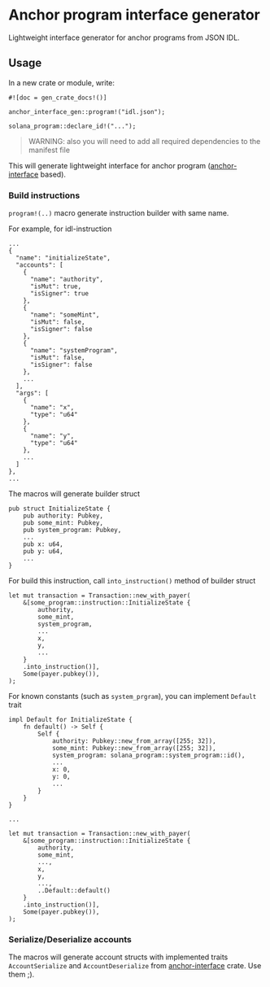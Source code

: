 # Anchor program interface generator

Lightweight interface generator for anchor programs from JSON IDL.

## Usage

In a new crate or module, write:
```
#![doc = gen_crate_docs!()]

anchor_interface_gen::program!("idl.json");

solana_program::declare_id!("...");
```
> WARNING: also you will need to add all required dependencies to the manifest file

This will generate lightweight interface for anchor program
([anchor-interface](../interface/) based).

### Build instructions

`program!(..)` macro generate instruction builder with same name.

For example, for idl-instruction
```
...
{
  "name": "initializeState",
  "accounts": [
    {
      "name": "authority",
      "isMut": true,
      "isSigner": true
    },
    {
      "name": "someMint",
      "isMut": false,
      "isSigner": false
    },
    {
      "name": "systemProgram",
      "isMut": false,
      "isSigner": false
    },
    ...
  ],
  "args": [
    {
      "name": "x",
      "type": "u64"
    },
    {
      "name": "y",
      "type": "u64"
    },
    ...
  ]
},
...
```

The macros will generate builder struct
```
pub struct InitializeState {
    pub authority: Pubkey,
    pub some_mint: Pubkey,
    pub system_program: Pubkey,
    ...
    pub x: u64,
    pub y: u64,
    ...
}
```

For build this instruction, call `into_instruction()` method of builder struct
```
let mut transaction = Transaction::new_with_payer(
    &[some_program::instruction::InitializeState {
        authority,
        some_mint,
        system_program,
        ...
        x,
        y,
        ...
    }
    .into_instruction()],
    Some(payer.pubkey()),
);
```

For known constants (such as `system_prgram`), you can implement `Default` trait

```
impl Default for InitializeState {
    fn default() -> Self {
        Self {
            authority: Pubkey::new_from_array([255; 32]),
            some_mint: Pubkey::new_from_array([255; 32]),
            system_program: solana_program::system_program::id(),
            ...
            x: 0,
            y: 0,
            ...
        }
    }
}

...

let mut transaction = Transaction::new_with_payer(
    &[some_program::instruction::InitializeState {
        authority,
        some_mint,
        ...,
        x,
        y,
        ...,
        ..Default::default()
    }
    .into_instruction()],
    Some(payer.pubkey()),
);
```

### Serialize/Deserialize accounts

The macros will generate account structs with implemented
traits `AccountSerialize` and `AccountDeserialize` from [anchor-interface](../interface/) crate.
Use them ;).
